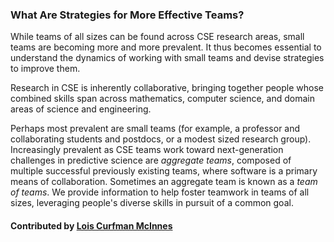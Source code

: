 ### What Are Strategies for More Effective Teams?

While teams of all sizes can be found across CSE research areas, small teams are becoming more and more prevalent. It thus becomes essential to understand the dynamics of working with small teams and devise strategies to improve them.

Research in CSE is inherently collaborative, bringing together people whose combined skills span across mathematics, computer science, and domain areas of science and engineering.  

Perhaps most prevalent are small teams (for example, a professor and collaborating students and postdocs, or a modest sized research group).  Increasingly prevalent as CSE teams work toward next-generation challenges in predictive science are _aggregate teams_, composed of multiple successful previously existing teams, where software is a primary means of collaboration. Sometimes an aggregate team is known as a _team of teams_.   We provide information to help foster teamwork in teams of all sizes, leveraging people's diverse skills in pursuit of a common goal.


#### Contributed by [Lois Curfman McInnes](https://github.com/curfman)

<!---
Publish: yes
Pinned: yes
Categories: collaboration
Topics: strategies for more effective teams
Tags:
Level: 0
Prerequisites: none
Aggregate: none
--->
